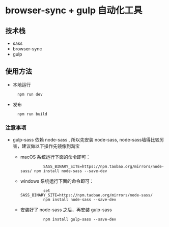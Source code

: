 
# browser-sync + gulp 自动化工具

## 技术栈
+ sass
+ browser-sync
+ gulp


## 使用方法

- 本地运行 

        npm run dev

- 发布

        npm run build


### 注意事项
- gulp-sass 依赖  node-sass , 所以先安装 node-sass, node-sass墙得比较厉害，建议做以下操作先镜像到淘宝
    + macOS 系统运行下面的命令即可：

                    SASS_BINARY_SITE=https://npm.taobao.org/mirrors/node-sass/ npm install node-sass --save-dev

    + windows 系统运行下面的命令即可：

                    set SASS_BINARY_SITE=https://npm.taobao.org/mirrors/node-sass/
                    npm install node-sass --save-dev
                    
    + 安装好了 node-sass 之后，再安装 gulp-sass

                    npm install gulp-sass --save-dev